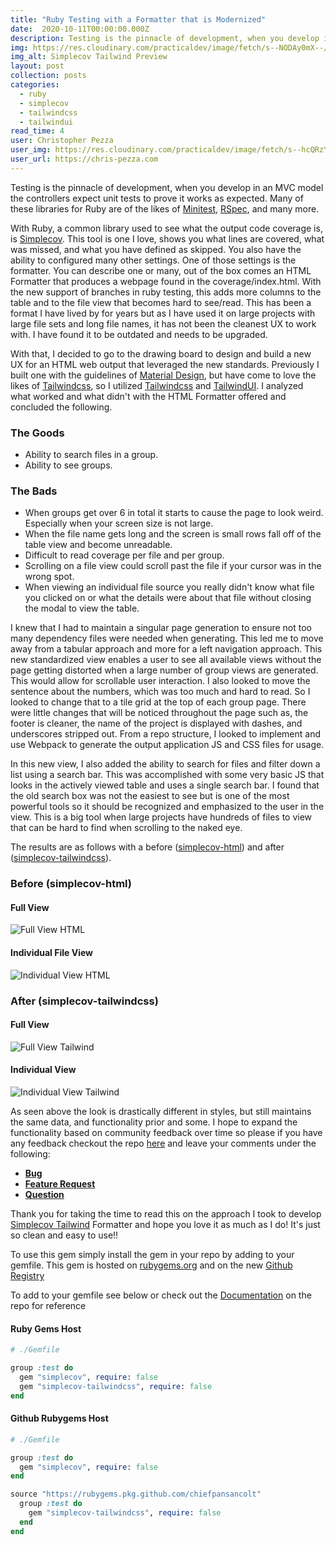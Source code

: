 ```yaml
---
title: "Ruby Testing with a Formatter that is Modernized"
date:  2020-10-11T00:00:00.000Z
description: Testing is the pinnacle of development, when you develop in a MVC model the controllers expect unit tests to prove it works as expected. Many of these libraries for Ruby are of the likes of Minitest, RSpec and many more.
img: https://res.cloudinary.com/practicaldev/image/fetch/s--NODAy0mX--/c_imagga_scale,f_auto,fl_progressive,h_420,q_auto,w_1000/https://dev-to-uploads.s3.amazonaws.com/i/kna6c1oduqy1ejd097vw.png
img_alt: Simplecov Tailwind Preview
layout: post
collection: posts
categories:
  - ruby
  - simplecov
  - tailwindcss
  - tailwindui
read_time: 4
user: Christopher Pezza
user_img: https://res.cloudinary.com/practicaldev/image/fetch/s--hcQRzY46--/c_fill,f_auto,fl_progressive,h_90,q_auto,w_90/https://dev-to-uploads.s3.amazonaws.com/uploads/user/profile_image/198458/c25b23cb-d6e9-49b3-84a0-904a2545f044.jpeg
user_url: https://chris-pezza.com
---
```


Testing is the pinnacle of development, when you develop in an MVC model the controllers expect unit tests to prove it works as expected. Many of these libraries for Ruby are of the likes of [Minitest](https://github.com/seattlerb/minitest), [RSpec](https://github.com/rspec/rspec), and many more.

With Ruby, a common library used to see what the output code coverage is, is [Simplecov](https://github.com/colszowka/simplecov). This tool is one I love, shows you what lines are covered, what was missed, and what you have defined as skipped. You also have the ability to configured many other settings. One of those settings is the formatter. You can describe one or many, out of the box comes an HTML Formatter that produces a webpage found in the coverage/index.html. With the new support of branches in ruby testing, this adds more columns to the table and to the file view that becomes hard to see/read. This has been a format I have lived by for years but as I have used it on large projects with large file sets and long file names, it has not been the cleanest UX to work with. I have found it to be outdated and needs to be upgraded.

With that, I decided to go to the drawing board to design and build a new UX for an HTML web output that leveraged the new standards. Previously I built one with the guidelines of [Material Design](https://material.io/), but have come to love the likes of [Tailwindcss](https://tailwindcss.com/), so I utilized [Tailwindcss](https://tailwindcss.com/) and [TailwindUI](https://tailwindui.com/). I analyzed what worked and what didn't with the HTML Formatter offered and concluded the following.

### The Goods
- Ability to search files in a group.
- Ability to see groups.

### The Bads
- When groups get over 6 in total it starts to cause the page to look weird. Especially when your screen size is not large.
- When the file name gets long and the screen is small rows fall off of the table view and become unreadable.
- Difficult to read coverage per file and per group.
- Scrolling on a file view could scroll past the file if your cursor was in the wrong spot.
- When viewing an individual file source you really didn't know what file you clicked on or what the details were about that file without closing the modal to view the table.

I knew that I had to maintain a singular page generation to ensure not too many dependency files were needed when generating. This led me to move away from a tabular approach and more for a left navigation approach. This new standardized view enables a user to see all available views without the page getting distorted when a large number of group views are generated. This would allow for scrollable user interaction. I also looked to move the sentence about the numbers, which was too much and hard to read. So I looked to change that to a tile grid at the top of each group page. There were little changes that will be noticed throughout the page such as, the footer is cleaner, the name of the project is displayed with dashes, and underscores stripped out. From a repo structure, I looked to implement and use Webpack to generate the output application JS and CSS files for usage.

In this new view, I also added the ability to search for files and filter down a list using a search bar. This was accomplished with some very basic JS that looks in the actively viewed table and uses a single search bar. I found that the old search box was not the easiest to see but is one of the most powerful tools so it should be recognized and emphasized to the user in the view. This is a big tool when large projects have hundreds of files to view that can be hard to find when scrolling to the naked eye.

The results are as follows with a before ([simplecov-html](https://github.com/colszowka/simplecov-html)) and after ([simplecov-tailwindcss](https://github.com/chiefpansancolt/simplecov-taiwindcss)).

### Before (simplecov-html)

#### Full View

![Full View HTML](https://thepracticaldev.s3.amazonaws.com/i/0vj2dzy2k6khtmtpfb26.png)

#### Individual File View

![Individual View HTML](https://thepracticaldev.s3.amazonaws.com/i/qjxsb759t8tmlf5yb9x1.png)

### After (simplecov-tailwindcss)

#### Full View

![Full View Tailwind](https://dev-to-uploads.s3.amazonaws.com/i/yxz3d70s4s469vpjyvfy.png)

#### Individual View

![Individual View Tailwind](https://dev-to-uploads.s3.amazonaws.com/i/zzjw6qgyacbo4zercol1.png)

As seen above the look is drastically different in styles, but still maintains the same data, and functionality prior and some. I hope to expand the functionality based on community feedback over time so please if you have any feedback checkout the repo [here](https://github.com/chiefpansancolt/simplecov-tailwindcss) and leave your comments under the following:

- [**Bug**](https://github.com/chiefpansancolt/simplecov-tailwindcss/issues/new?assignees=chiefpansancolt&labels=bug%2C+new&template=bug_report.md&title=)
- [**Feature Request**](https://github.com/chiefpansancolt/simplecov-tailwindcss/issues/new?assignees=chiefpansancolt&labels=enhancement%2C+new&template=feature-request.md&title=Feature+Request)
- [**Question**](https://github.com/chiefpansancolt/simplecov-tailwindcss/issues/new?assignees=&labels=new%2C+question&template=question.md&title=Question)

Thank you for taking the time to read this on the approach I took to develop [Simplecov Tailwind](https://github.com/chiefpansancolt/simplecov-tailwindcss) Formatter and hope you love it as much as I do! It's just so clean and easy to use!!

To use this gem simply install the gem in your repo by adding to your gemfile. This gem is hosted on [rubygems.org](https://rubygems.org/gems/simplecov-tailwindcss) and on the new [Github Registry](https://github.com/chiefpansancolt/simplecov-tailwindcss/packages)

To add to your gemfile see below or check out the [Documentation](https://chiefpansancolt.live/docs/simplecov_tailwindcss) on the repo for reference

#### Ruby Gems Host

```ruby
# ./Gemfile

group :test do
  gem "simplecov", require: false
  gem "simplecov-tailwindcss", require: false
end
```

#### Github Rubygems Host

```ruby
# ./Gemfile

group :test do
  gem "simplecov", require: false
end

source "https://rubygems.pkg.github.com/chiefpansancolt"
  group :test do
    gem "simplecov-tailwindcss", require: false
  end
end
```
